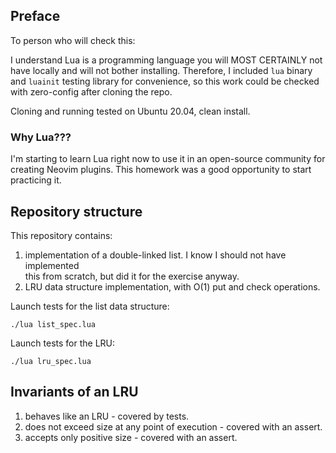 ## Preface

To person who will check this:

I understand Lua is a programming language you will MOST CERTAINLY not
have locally and will not bother installing. Therefore, I included
`lua` binary and `luainit` testing library for convenience, so this work
could be checked with zero-config after cloning the repo.

Cloning and running tested on Ubuntu 20.04, clean install.

### Why Lua???

I'm starting to learn Lua right now to use it in an open-source community
for creating Neovim plugins. This homework was a good opportunity to start
practicing it.

## Repository structure

This repository contains:

1. implementation of a double-linked list. I know I should not have implemented  
   this from scratch, but did it for the exercise anyway.
2. LRU data structure implementation, with O(1) put and check operations.

Launch tests for the list data structure:

```
./lua list_spec.lua
```

Launch tests for the LRU:

```
./lua lru_spec.lua
```

## Invariants of an LRU

1. behaves like an LRU - covered by tests.
2. does not exceed size at any point of execution - covered with an assert.
3. accepts only positive size - covered with an assert.
